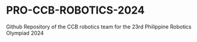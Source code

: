 # PRO-CCB-ROBOTICS-2024
Github Repository of the CCB robotics team for the 23rd Philippine Robotics Olympiad 2024
